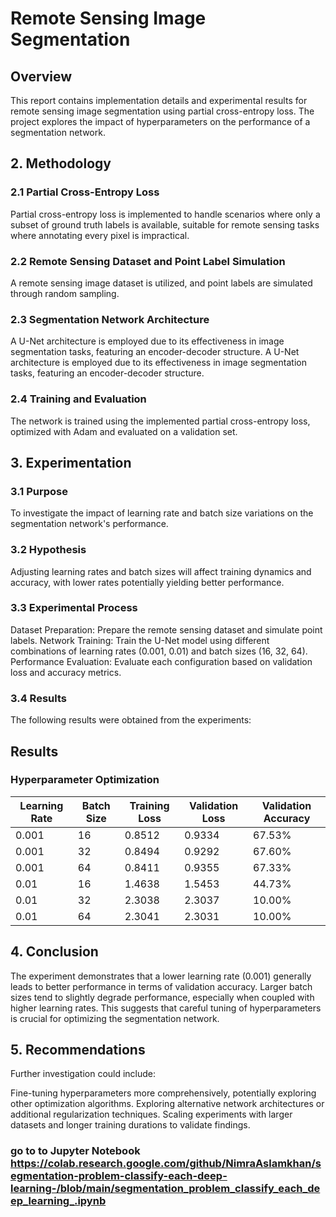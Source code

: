  # Remote Sensing Image Segmentation

## Overview
This report contains implementation details and experimental results for remote sensing image segmentation using partial cross-entropy loss. The project explores the impact of hyperparameters on the performance of a segmentation network.

## 2. Methodology

### 2.1 Partial Cross-Entropy Loss

Partial cross-entropy loss is implemented to handle scenarios where only a subset of ground truth labels is available, suitable for remote sensing tasks where annotating every pixel is impractical.


### 2.2 Remote Sensing Dataset and Point Label Simulation

A remote sensing image dataset is utilized, and point labels are simulated through random sampling.

### 2.3 Segmentation Network Architecture

A U-Net architecture is employed due to its effectiveness in image segmentation tasks, featuring an encoder-decoder structure. A U-Net architecture is employed due to its effectiveness in image segmentation tasks, featuring an encoder-decoder structure.


### 2.4 Training and Evaluation

The network is trained using the implemented partial cross-entropy loss, optimized with Adam and evaluated on a validation set.

## 3. Experimentation

### 3.1 Purpose

To investigate the impact of learning rate and batch size variations on the segmentation network's performance.

### 3.2 Hypothesis

Adjusting learning rates and batch sizes will affect training dynamics and accuracy, with lower rates potentially yielding better performance.

### 3.3 Experimental Process

Dataset Preparation: Prepare the remote sensing dataset and simulate point labels.
Network Training: Train the U-Net model using different combinations of learning rates (0.001, 0.01) and batch sizes (16, 32, 64).
Performance Evaluation: Evaluate each configuration based on validation loss and accuracy metrics.

### 3.4 Results

The following results were obtained from the experiments:

## Results

### Hyperparameter Optimization

| Learning Rate | Batch Size | Training Loss | Validation Loss | Validation Accuracy |
|---------------|------------|---------------|-----------------|---------------------|
| 0.001         | 16         | 0.8512        | 0.9334          | 67.53%              |
| 0.001         | 32         | 0.8494        | 0.9292          | 67.60%              |
| 0.001         | 64         | 0.8411        | 0.9355          | 67.33%              |
| 0.01          | 16         | 1.4638        | 1.5453          | 44.73%              |
| 0.01          | 32         | 2.3038        | 2.3037          | 10.00%              |
| 0.01          | 64         | 2.3041        | 2.3031          | 10.00%              |







## 4. Conclusion

The experiment demonstrates that a lower learning rate (0.001) generally leads to better performance in terms of validation accuracy. Larger batch sizes tend to slightly degrade performance, especially when coupled with higher learning rates. This suggests that careful tuning of hyperparameters is crucial for optimizing the segmentation network.

## 5. Recommendations

Further investigation could include:

Fine-tuning hyperparameters more comprehensively, potentially exploring other optimization algorithms.
Exploring alternative network architectures or additional regularization techniques.
Scaling experiments with larger datasets and longer training durations to validate findings.

### go to to Jupyter Notebook https://colab.research.google.com/github/NimraAslamkhan/segmentation-problem-classify-each-deep-learning-/blob/main/segmentation_problem_classify_each_deep_learning_.ipynb



